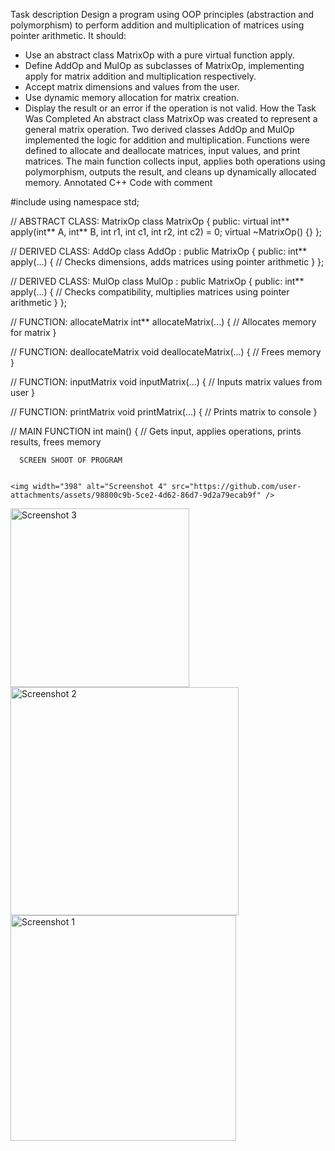 Task description
Design a program using OOP principles (abstraction and polymorphism) to perform addition and multiplication of matrices using pointer arithmetic. It should:
- Use an abstract class MatrixOp with a pure virtual function apply.
- Define AddOp and MulOp as subclasses of MatrixOp, implementing apply for matrix addition and multiplication respectively.
- Accept matrix dimensions and values from the user.
- Use dynamic memory allocation for matrix creation.
- Display the result or an error if the operation is not valid.
How the Task Was Completed
An abstract class MatrixOp was created to represent a general matrix operation.
 Two derived classes AddOp and MulOp implemented the logic for addition and multiplication. 
Functions were defined to allocate and deallocate matrices, input values, and print matrices.
 The main function collects input, applies both operations using polymorphism, outputs the result, and cleans up dynamically allocated memory.
Annotated C++ Code with comment

#include <iostream>
using namespace std;

// ABSTRACT CLASS: MatrixOp
class MatrixOp {
public:
    virtual int** apply(int** A, int** B, int r1, int c1, int r2, int c2) = 0;
    virtual ~MatrixOp() {}
};

// DERIVED CLASS: AddOp
class AddOp : public MatrixOp {
public:
    int** apply(...) {
        // Checks dimensions, adds matrices using pointer arithmetic
    }
};

// DERIVED CLASS: MulOp
class MulOp : public MatrixOp {
public:
    int** apply(...) {
        // Checks compatibility, multiplies matrices using pointer arithmetic
    }
};

// FUNCTION: allocateMatrix
int** allocateMatrix(...) {
    // Allocates memory for matrix
}

// FUNCTION: deallocateMatrix
void deallocateMatrix(...) {
    // Frees memory
}

// FUNCTION: inputMatrix
void inputMatrix(...) {
    // Inputs matrix values from user
}

// FUNCTION: printMatrix
void printMatrix(...) {
    // Prints matrix to console
}

// MAIN FUNCTION
int main() {
    // Gets input, applies operations, prints results, frees memory

      SCREEN SHOOT OF PROGRAM 


    <img width="398" alt="Screenshot 4" src="https://github.com/user-attachments/assets/98800c9b-5ce2-4d62-86d7-9d2a79ecab9f" />
<img width="286" alt="Screenshot 3" src="https://github.com/user-attachments/assets/0ea385df-49e4-45a9-80be-238e1ca7c233" />
<img width="365" alt="Screenshot 2" src="https://github.com/user-attachments/assets/d8bf2315-28a7-42da-b7cc-e3848e691611" />
<img width="361" alt="Screenshot 1" src="https://github.com/user-attachments/assets/d21b6e8e-fed2-4ed7-abae-d3940ddfc023" />


